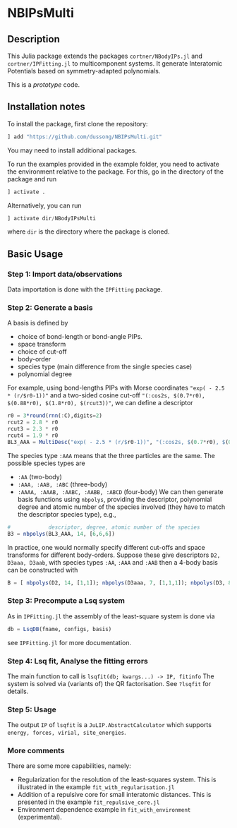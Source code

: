 # NBIPsMulti

## Description

This Julia package extends the packages `cortner/NBodyIPs.jl` and `cortner/IPFitting.jl` to multicomponent systems. It generate Interatomic Potentials based on symmetry-adapted polynomials.

This is a *prototype* code.

## Installation notes

To install the package, first clone the repository:
```julia
] add "https://github.com/dussong/NBIPsMulti.git"
```
You may need to install additional packages.

To run the examples provided in the example folder, you need to activate the environment relative to the package. For this, go in the directory of the package and run
```julia
] activate .
```
Alternatively, you can run
```julia
] activate dir/NBodyIPsMulti
```
where `dir` is the directory where the package is cloned.


## Basic Usage

### Step 1: Import data/observations

Data importation is done with the `IPFitting` package.

### Step 2: Generate a basis

A basis is defined by
* choice of bond-length or bond-angle PIPs.
* space transform
* choice of cut-off
* body-order
* species type (main difference from the single species case)
* polynomial degree

For example, using bond-lengths PIPs with Morse coordinates `"exp( - 2.5 * (r/$r0-1))"` and a two-sided cosine cut-off `"(:cos2s, $(0.7*r0), $(0.88*r0), $(1.8*r0), $(rcut3))"`, we can define a descriptor
```julia
r0 = 3*round(rnn(:C),digits=2)
rcut2 = 2.8 * r0
rcut3 = 2.3 * r0
rcut4 = 1.9 * r0
BL3_AAA = MultiDesc("exp( - 2.5 * (r/$r0-1))", "(:cos2s, $(0.7*r0), $(0.88*r0), $(1.8*r0), $(rcut3))",Val(:AAA))
```
The species type `:AAA` means that the three particles are the same. The possible species types are
* `:AA` (two-body)
* `:AAA, :AAB, :ABC` (three-body)
* `:AAAA, :AAAB, :AABC, :AABB, :ABCD` (four-body)
We can then generate basis functions using `nbpolys`, providing the descriptor, polynomial degree and atomic number of the species involved (they have to match the descriptor species type), e.g.,
```julia
#            descriptor, degree, atomic number of the species
B3 = nbpolys(BL3_AAA, 14, [6,6,6])
```
In practice, one would normally specify different cut-offs and space transforms
for different body-orders. Suppose these give descriptors `D2, D3aaa, D3aab`, with species types `:AA`, `:AAA` and `:AAB` then
a 4-body basis can be constructed with
```julia
B = [ nbpolys(D2, 14, [1,1]); nbpolys(D3aaa, 7, [1,1,1]); nbpolys(D3, 8, [1,1,6]) ]
```

### Step 3: Precompute a Lsq system

As in `IPFitting.jl` the assembly of the least-square system is done via
```julia
db = LsqDB(fname, configs, basis)
```
see `IPFitting.jl` for more documentation.

### Step 4: Lsq fit, Analyse the fitting errors

The main function to call is
`lsqfit(db; kwargs...) -> IP, fitinfo`
The system is solved via (variants of) the QR factorisation. See `?lsqfit`
for details.

### Step 5: Usage

The output `IP` of `lsqfit` is a `JuLIP.AbstractCalculator` which supports
`energy, forces, virial, site_energies`.

### More comments

There are some more capabilities, namely:
* Regularization for the resolution of the least-squares system. This is illustrated in the example `fit_with_regularisation.jl`
* Addition of a repulsive core for small interatomic distances. This is presented in the example `fit_repulsive_core.jl`
* Environment dependence example in `fit_with_environment` (experimental).
